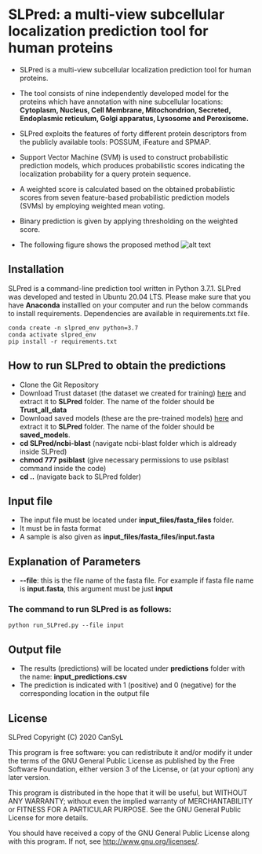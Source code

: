 # SLPred: a multi-view subcellular localization prediction tool for human proteins
* SLPred is a multi-view subcellular localization prediction tool for human proteins.
* The tool consists of nine independently developed model for the proteins which have annotation with nine subcellular locations: **Cytoplasm, Nucleus, Cell Membrane, Mitochondrion, Secreted, Endoplasmic reticulum, Golgi apparatus, Lysosome and Peroxisome.** 
* SLPred exploits the features of forty different protein descriptors from the publicly available tools: POSSUM, iFeature and SPMAP.
* Support Vector Machine (SVM) is used to construct probabilistic prediction models, which produces probabilistic scores indicating the localization probability for a query protein sequence. 
* A weighted score is calculated based on the obtained probabilistic scores from seven feature-based probabilistic prediction models (SVMs) by employing weighted mean voting.
* Binary prediction is given by applying thresholding on the weighted score.

* The following figure shows the proposed method
![alt text](https://github.com/gozsari/SLPred/blob/master/images/model_architecture.png)

## Installation

SLPred is a command-line prediction tool written in Python 3.7.1. SLPred was developed and tested in Ubuntu 20.04 LTS. Please make sure that you have **Anaconda** installled on  your computer and  run the below commands to install requirements. Dependencies are available in requirements.txt file.

```
conda create -n slpred_env python=3.7
conda activate slpred_env
pip install -r requirements.txt
```

## How to run SLPred to obtain the predictions 

* Clone the Git Repository
* Download Trust dataset (the dataset we created for training) [here](https://drive.google.com/file/d/1m9UpPMkw9XkPzabjURU4bPbFcPKorElP/view?usp=sharing) and extract it to **SLPred** folder. The name of the folder should be **Trust_all_data**
* Download saved models (these are the pre-trained models) [here](https://drive.google.com/file/d/1Pvg-ev_oMvu6W-z8AjJc45-cBQ5zstmb/view?usp=sharing) and extract it to **SLPred** folder. The name of the folder should be **saved_models**.
* **cd SLPred/ncbi-blast** (navigate ncbi-blast folder which is aldready inside SLPred)
* **chmod 777 psiblast** (give necessary permissions to use psiblast command inside the code)
* **cd ..** (navigate back to SLPred folder)

## Input file 

* The input file must be located under **input_files/fasta_files** folder.
* It must be in fasta format
* A sample is also given as **input_files/fasta_files/input.fasta**

## Explanation of Parameters

* **--file**: this is the file name of the fasta file. For example if fasta file name is **input.fasta**, this argument must be just **input**

### The command to run SLPred is as follows:
```
python run_SLPred.py --file input 
```
## Output file

* The results (predictions) will be located under **predictions** folder with the name: **input_predictions.csv**
* The prediction is indicated with 1 (positive) and 0 (negative) for the corresponding location in the output file

## License

SLPred
    Copyright (C) 2020 CanSyL

This program is free software: you can redistribute it and/or modify it under the terms of the GNU General Public License as published by the Free Software Foundation, either version 3 of the License, or (at your option) any later version.

This program is distributed in the hope that it will be useful, but WITHOUT ANY WARRANTY; without even the implied warranty of MERCHANTABILITY or FITNESS FOR A PARTICULAR PURPOSE. See the GNU General Public License for more details.

You should have received a copy of the GNU General Public License along with this program.  If not, see <http://www.gnu.org/licenses/>.

